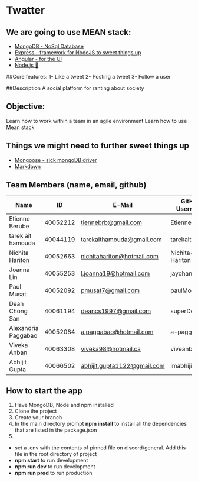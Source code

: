 # Twatter

## We are going to use MEAN stack:

* [MongoDB - NoSql Database](https://docs.mongodb.com/manual/tutorial/getting-started/)
* [Express - framework for NodeJS to sweet things up](https://expressjs.com/en/guide/routing.html)
* [Angular - for the UI ](https://material.angular.io/)
* [Node.js 👹](https://nodejs.org/api/)

##Core features:
1- Like a tweet
2- Posting a tweet
3- Follow a user

##Description
A social platform for ranting about society

## Objective: 
Learn how to work within a team in an agile environment
Learn how to use Mean stack

## Things we might need to further sweet things up
* [Mongoose - sick mongoDB driver](https://mongoosejs.com/)
* [Markdown](https://github.com/adam-p/markdown-here/wiki/Markdown-Cheatsheet#lists)

## Team Members (name, email, github)
| Name                | ID       | E-Mail                     | GitHub Username    |
| ------------------- | -------- | -------------------------- | ------------------ |
| Etienne Berube      | 40052212 | tiennebrb@gmail.com        | EtienneBerube      |
| tarek ait hamouda   | 40044119 | tarekaithamouda@gmail.com  | tarekait1996       |
| Nichita Hariton     | 40052663 | nichitahariton@hotmail.com | Nichita-Hariton    |
| Joanna Lin          | 40055253 | l.joanna19@hotmail.com     | jayohanna          |
| Paul Musat          | 40052092 | pmusat7@gmail.com          | paulMoose          |
| Dean Chong San      | 40061194 | deancs1997@gmail.com       | superDeano         |
| Alexandria Paggabao | 40052084 | a.paggabao@hotmail.com     | a-paggabao         |
| Viveka Anban        | 40063308 | viveka98@hotmail.ca        | viveanban          |
| Abhijit Gupta       | 40066502 | abhijit.gupta1122@gmail.com| imabhijit          |
## How to start the app

1. Have MongoDB, Node and npm installed
2. Clone the project
3. Create your branch
4. In the main directory prompt **npm install** to install all the dependencies that are listed in the package.json
5.
* set a .env with the contents of pinned file on discord/general. Add this file in the root directory of project
* **npm start** to run development
* **npm run dev** to run development
* **npm run prod** to run production